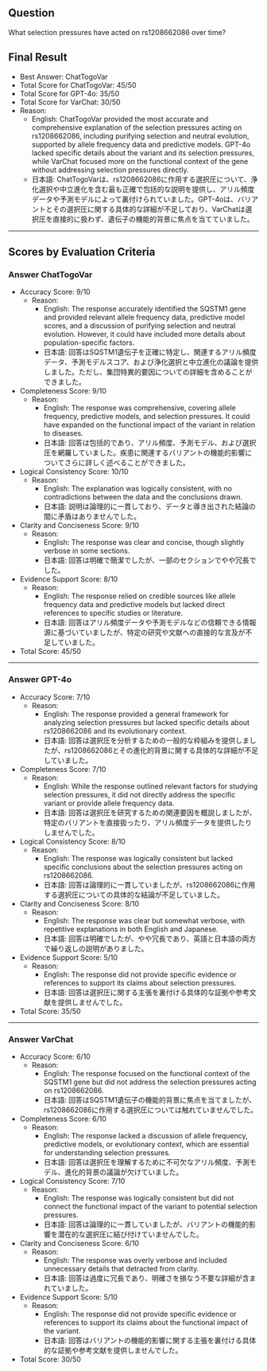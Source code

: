 ## Question

What selection pressures have acted on rs1208662086 over time?

## Final Result

- Best Answer: ChatTogoVar
- Total Score for ChatTogoVar: 45/50
- Total Score for GPT-4o: 35/50
- Total Score for VarChat: 30/50
- Reason:
  - English: ChatTogoVar provided the most accurate and comprehensive explanation of the selection pressures acting on rs1208662086, including purifying selection and neutral evolution, supported by allele frequency data and predictive models. GPT-4o lacked specific details about the variant and its selection pressures, while VarChat focused more on the functional context of the gene without addressing selection pressures directly.
  - 日本語: ChatTogoVarは、rs1208662086に作用する選択圧について、浄化選択や中立進化を含む最も正確で包括的な説明を提供し、アリル頻度データや予測モデルによって裏付けられていました。GPT-4oは、バリアントとその選択圧に関する具体的な詳細が不足しており、VarChatは選択圧を直接的に扱わず、遺伝子の機能的背景に焦点を当てていました。

---

## Scores by Evaluation Criteria

### Answer ChatTogoVar
- Accuracy Score: 9/10
  - Reason: 
    - English: The response accurately identified the SQSTM1 gene and provided relevant allele frequency data, predictive model scores, and a discussion of purifying selection and neutral evolution. However, it could have included more details about population-specific factors.
    - 日本語: 回答はSQSTM1遺伝子を正確に特定し、関連するアリル頻度データ、予測モデルスコア、および浄化選択と中立進化の議論を提供しました。ただし、集団特異的要因についての詳細を含めることができました。
- Completeness Score: 9/10
  - Reason: 
    - English: The response was comprehensive, covering allele frequency, predictive models, and selection pressures. It could have expanded on the functional impact of the variant in relation to diseases.
    - 日本語: 回答は包括的であり、アリル頻度、予測モデル、および選択圧を網羅していました。疾患に関連するバリアントの機能的影響についてさらに詳しく述べることができました。
- Logical Consistency Score: 10/10
  - Reason: 
    - English: The explanation was logically consistent, with no contradictions between the data and the conclusions drawn.
    - 日本語: 説明は論理的に一貫しており、データと導き出された結論の間に矛盾はありませんでした。
- Clarity and Conciseness Score: 9/10
  - Reason: 
    - English: The response was clear and concise, though slightly verbose in some sections.
    - 日本語: 回答は明確で簡潔でしたが、一部のセクションでやや冗長でした。
- Evidence Support Score: 8/10
  - Reason: 
    - English: The response relied on credible sources like allele frequency data and predictive models but lacked direct references to specific studies or literature.
    - 日本語: 回答はアリル頻度データや予測モデルなどの信頼できる情報源に基づいていましたが、特定の研究や文献への直接的な言及が不足していました。
- Total Score: 45/50

---

### Answer GPT-4o
- Accuracy Score: 7/10
  - Reason: 
    - English: The response provided a general framework for analyzing selection pressures but lacked specific details about rs1208662086 and its evolutionary context.
    - 日本語: 回答は選択圧を分析するための一般的な枠組みを提供しましたが、rs1208662086とその進化的背景に関する具体的な詳細が不足していました。
- Completeness Score: 7/10
  - Reason: 
    - English: While the response outlined relevant factors for studying selection pressures, it did not directly address the specific variant or provide allele frequency data.
    - 日本語: 回答は選択圧を研究するための関連要因を概説しましたが、特定のバリアントを直接扱ったり、アリル頻度データを提供したりしませんでした。
- Logical Consistency Score: 8/10
  - Reason: 
    - English: The response was logically consistent but lacked specific conclusions about the selection pressures acting on rs1208662086.
    - 日本語: 回答は論理的に一貫していましたが、rs1208662086に作用する選択圧についての具体的な結論が不足していました。
- Clarity and Conciseness Score: 8/10
  - Reason: 
    - English: The response was clear but somewhat verbose, with repetitive explanations in both English and Japanese.
    - 日本語: 回答は明確でしたが、やや冗長であり、英語と日本語の両方で繰り返しの説明がありました。
- Evidence Support Score: 5/10
  - Reason: 
    - English: The response did not provide specific evidence or references to support its claims about selection pressures.
    - 日本語: 回答は選択圧に関する主張を裏付ける具体的な証拠や参考文献を提供しませんでした。
- Total Score: 35/50

---

### Answer VarChat
- Accuracy Score: 6/10
  - Reason: 
    - English: The response focused on the functional context of the SQSTM1 gene but did not address the selection pressures acting on rs1208662086.
    - 日本語: 回答はSQSTM1遺伝子の機能的背景に焦点を当てましたが、rs1208662086に作用する選択圧については触れていませんでした。
- Completeness Score: 6/10
  - Reason: 
    - English: The response lacked a discussion of allele frequency, predictive models, or evolutionary context, which are essential for understanding selection pressures.
    - 日本語: 回答は選択圧を理解するために不可欠なアリル頻度、予測モデル、進化的背景の議論が欠けていました。
- Logical Consistency Score: 7/10
  - Reason: 
    - English: The response was logically consistent but did not connect the functional impact of the variant to potential selection pressures.
    - 日本語: 回答は論理的に一貫していましたが、バリアントの機能的影響を潜在的な選択圧に結び付けていませんでした。
- Clarity and Conciseness Score: 6/10
  - Reason: 
    - English: The response was overly verbose and included unnecessary details that detracted from clarity.
    - 日本語: 回答は過度に冗長であり、明確さを損なう不要な詳細が含まれていました。
- Evidence Support Score: 5/10
  - Reason: 
    - English: The response did not provide specific evidence or references to support its claims about the functional impact of the variant.
    - 日本語: 回答はバリアントの機能的影響に関する主張を裏付ける具体的な証拠や参考文献を提供しませんでした。
- Total Score: 30/50